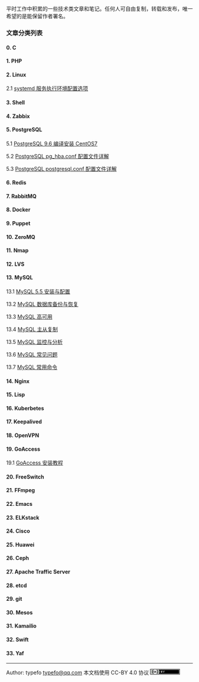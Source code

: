 平时工作中积累的一些技术类文章和笔记。任何人可自由复制，转载和发布，唯一希望的是能保留作者署名。

### 文章分类列表

#### 0. C
#### 1. PHP
#### 2. Linux
2.1 [systemd  服务执行环境配置选项](linux/systemd-execution-environment-configuration.md)
#### 3. Shell
#### 4. Zabbix
#### 5. PostgreSQL
5.1 [PostgreSQL 9.6 编译安装 CentOS7](postgresql/postgresql9.6-compile-for-centos7.md)

5.2 [PostgreSQL pg_hba.conf 配置文件详解](postgresql/pg_hba-configuration-file.md)

5.3 [PostgreSQL postgresql.conf 配置文件详解](postgresql/postgresql-configuration-file.md)

#### 6. Redis
#### 7. RabbitMQ
#### 8. Docker
#### 9. Puppet
#### 10. ZeroMQ
#### 11. Nmap
#### 12. LVS
#### 13. MySQL

13.1 [MySQL 5.5 安装与配置](mysql/mysql-install-confiuration.md)

13.2 [MySQL 数据库备份与恢复](mysql/mysql-backup-recovery.md)

13.3 [MySQL 高可用](mysql/mysql-high-availability.md)

13.4 [MySQL 主从复制](mysql/mysql-master-slave-replication.md)

13.5 [MySQL 监控与分析](mysql/mysql-monitoring-analysis.md)

13.6 [MySQL 常见问题](mysql/mysql-common-problem.md)

13.7 [MySQL 常用命令](mysql/mysql-common-command.md)

#### 14. Nginx
#### 15. Lisp
#### 16. Kuberbetes
#### 17. Keepalived
#### 18. OpenVPN
#### 19. GoAccess
19.1 [GoAccess 安装教程](goaccess/goaccess-install-tutorial.md)
#### 20. FreeSwitch
#### 21. FFmpeg
#### 22. Emacs
#### 23. ELKstack
#### 24. Cisco
#### 25. Huawei
#### 26. Ceph
#### 27. Apache Traffic Server
#### 28. etcd
#### 29. git
#### 30. Mesos
#### 31. Kamailio
#### 32. Swift
#### 33. Yaf

-----------------------------------------------------------------------

Author: typefo <typefo@qq.com> 本文档使用 CC-BY 4.0 协议 ![by](img/by.png)
